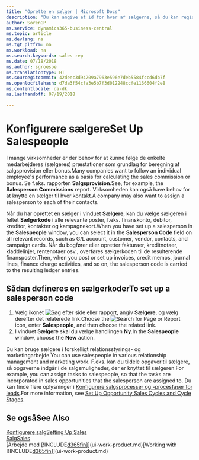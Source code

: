 ```yaml
---
title: "Oprette en sælger | Microsoft Docs"
description: "Du kan angive et id for hver af sælgerne, så du kan registrere sælgerens resultater eller knytte en sælger til en kontakt."
author: SorenGP
ms.service: dynamics365-business-central
ms.topic: article
ms.devlang: na
ms.tgt_pltfrm: na
ms.workload: na
ms.search.keywords: sales rep
ms.date: 07/18/2018
ms.author: sgroespe
ms.translationtype: HT
ms.sourcegitcommit: 42deec3d94209a7963e596e7deb5584fccd6db7f
ms.openlocfilehash: d7da3f54cfa3e5b7f3d012248ccfe1166604f2e8
ms.contentlocale: da-dk
ms.lasthandoff: 07/19/2018

---
```

# <a name="set-up-salespeople"></a><span data-ttu-id="f5b7a-103">Konfigurere sælgere</span><span class="sxs-lookup"><span data-stu-id="f5b7a-103">Set Up Salespeople</span></span>
<span data-ttu-id="f5b7a-104">I mange virksomheder er der behov for at kunne følge de enkelte medarbejderes (sælgeres) præstationer som grundlag for beregning af salgsprovision eller bonus.</span><span class="sxs-lookup"><span data-stu-id="f5b7a-104">Many companies want to follow an individual employee's performance as a basis for calculating the sales commission or bonus.</span></span> <span data-ttu-id="f5b7a-105">Se f.eks. rapporten **Salgsprovision**.</span><span class="sxs-lookup"><span data-stu-id="f5b7a-105">See, for example, the **Salesperson Commissions** report.</span></span> <span data-ttu-id="f5b7a-106">Virksomheden kan også have behov for at knytte en sælger til hver kontakt.</span><span class="sxs-lookup"><span data-stu-id="f5b7a-106">A company may also want to assign a salesperson to each of their contacts.</span></span>

<span data-ttu-id="f5b7a-107">Når du har oprettet en sælger i vinduet **Sælgere**, kan du vælge sælgeren i feltet **Sælgerkode** i alle relevante poster, f.eks. finanskonto, debitor, kreditor, kontakter og kampagnekort.</span><span class="sxs-lookup"><span data-stu-id="f5b7a-107">When you have set up a salesperson in the **Salespeople** window, you can select it in the **Salesperson Code** field on all relevant records, such as G/L account, customer, vendor, contacts, and campaign cards.</span></span> <span data-ttu-id="f5b7a-108">Når du bogfører eller opretter fakturaer, kreditnotaer, kladdelinjer, rentenotaer osv., overføres sælgerkoden til de resulterende finansposter.</span><span class="sxs-lookup"><span data-stu-id="f5b7a-108">Then, when you post or set up invoices, credit memos, journal lines, finance charge activities, and so on, the salesperson code is carried to the resulting ledger entries.</span></span>

## <a name="to-set-up-a-salesperson-code"></a><span data-ttu-id="f5b7a-109">Sådan defineres en sælgerkoder</span><span class="sxs-lookup"><span data-stu-id="f5b7a-109">To set up a salesperson code</span></span>
1. <span data-ttu-id="f5b7a-110">Vælg ikonet ![Søg efter side eller rapport](media/ui-search/search_small.png "Ikonet Søg efter side eller rapport"), angiv **Sælgere**, og vælg derefter det relaterede link.</span><span class="sxs-lookup"><span data-stu-id="f5b7a-110">Choose the ![Search for Page or Report](media/ui-search/search_small.png "Search for Page or Report icon") icon, enter **Salespeople**, and then choose the related link.</span></span>
2. <span data-ttu-id="f5b7a-111">I vinduet **Sælgere** skal du vælge handlingen **Ny**.</span><span class="sxs-lookup"><span data-stu-id="f5b7a-111">In the **Salespeople** window, choose the **New** action.</span></span>

<span data-ttu-id="f5b7a-112">Du kan bruge sælgere i forskelligt relationsstyrings- og marketingarbejde.</span><span class="sxs-lookup"><span data-stu-id="f5b7a-112">You can use salespeople in various relationship management and marketing work.</span></span> <span data-ttu-id="f5b7a-113">F.eks. kan du tildele opgaver til sælgere, så opgaverne indgår i de salgsmuligheder, der er knyttet til sælgeren.</span><span class="sxs-lookup"><span data-stu-id="f5b7a-113">For example, you can assign tasks to salespeople, so that the tasks are incorporated in sales opportunities that the salesperson are assigned to.</span></span> <span data-ttu-id="f5b7a-114">Du kan finde flere oplysninger i [Konfigurere salgsprocesser og -procesfaser for leads](marketing-how-setup-opportunity-sales-cycles-stages.md).</span><span class="sxs-lookup"><span data-stu-id="f5b7a-114">For more information, see [Set Up Opportunity Sales Cycles and Cycle Stages](marketing-how-setup-opportunity-sales-cycles-stages.md).</span></span>

## <a name="see-also"></a><span data-ttu-id="f5b7a-115">Se også</span><span class="sxs-lookup"><span data-stu-id="f5b7a-115">See Also</span></span>
[<span data-ttu-id="f5b7a-116">Konfigurere salg</span><span class="sxs-lookup"><span data-stu-id="f5b7a-116">Setting Up Sales</span></span>](sales-setup-sales.md)  
[<span data-ttu-id="f5b7a-117">Salg</span><span class="sxs-lookup"><span data-stu-id="f5b7a-117">Sales</span></span>](sales-manage-sales.md)  
<span data-ttu-id="f5b7a-118">[Arbejde med [!INCLUDE[d365fin](includes/d365fin_md.md)]](ui-work-product.md)</span><span class="sxs-lookup"><span data-stu-id="f5b7a-118">[Working with [!INCLUDE[d365fin](includes/d365fin_md.md)]](ui-work-product.md)</span></span>  

